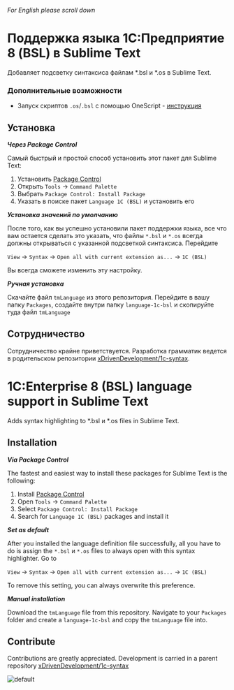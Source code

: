 *For English please scroll down*

# Поддержка языка 1С:Предприятие 8 (BSL) в Sublime Text

Добавляет подсветку синтаксиса файлам \*.bsl и \*.os в Sublime Text.

### Дополнительные возможности

* Запуск скриптов `.os`/`.bsl` с помощью OneScript - [инструкция](https://github.com/xDrivenDevelopment/sublime-language-1c-bsl/wiki/%D0%97%D0%B0%D0%BF%D1%83%D1%81%D0%BA-%D1%81%D0%BA%D1%80%D0%B8%D0%BF%D1%82%D0%BE%D0%B2-.os-.bsl-%D1%81-%D0%BF%D0%BE%D0%BC%D0%BE%D1%89%D1%8C%D1%8E-OneScript)

Установка
---------

***Через Package Control***

Самый быстрый и простой способ установить этот пакет для Sublime Text:

1. Установить [Package Control](https://packagecontrol.io/installation)
2. Открыть `Tools` → `Command Palette`
3. Выбрать `Package Control: Install Package`
4. Указать в поиске пакет `Language 1C (BSL)` и установить его

***Установка значений по умолчанию***

После того, как вы успешно установили пакет поддержки языка, все что вам остается
сделать это указать, что файлы `*.bsl` и `*.os` всегда должны открываться с
указанной подсветкой синтаксиса. Перейдите

`View` → `Syntax` → `Open all with current extension as...` → `1C (BSL)`

Вы всегда сможете изменить эту настройку.

***Ручная установка***

Скачайте файл `tmLanguage` из этого репозитория. Перейдите в вашу папку
`Packages`, создайте внутри папку `language-1c-bsl` и скопируйте туда файл
`tmLanguage`

Сотрудничество
----------

Сотрудничество крайне приветствуется. Разработка грамматик ведется в родительском репозитории [xDrivenDevelopment/1c-syntax](https://github.com/xDrivenDevelopment/1c-syntax).

# 1С:Enterprise 8 (BSL) language support in Sublime Text

Adds syntax highlighting to \*.bsl и \*.os files in Sublime Text.

Installation
------------

***Via Package Control***

The fastest and easiest way to install these packages for Sublime Text is the
following:

1. Install [Package Control](https://packagecontrol.io/installation)
2. Open `Tools` → `Command Palette`
3. Select `Package Control: Install Package`
4. Search for `Language 1C (BSL)` packages and install it

***Set as default***

After you installed the language definition file successfully, all you have to
do is assign the `*.bsl` и `*.os` files to always open with this syntax highlighter.
Go to

`View` → `Syntax` → `Open all with current extension as...` → `1C (BSL)`

To remove this setting, you can always overwrite this preference.

***Manual installation***

Download the `tmLanguage` file from this repository. 
Navigate to your `Packages` folder and create a `language-1c-bsl` and copy the
`tmLanguage` file into.

Contribute
----------

Contributions are greatly appreciated. Development is carried in a parent repository [xDrivenDevelopment/1c-syntax](https://github.com/xDrivenDevelopment/1c-syntax)

![default](https://cloud.githubusercontent.com/assets/1132840/11656944/ad163fa4-9dc9-11e5-97fa-da00f67b2e00.PNG)

